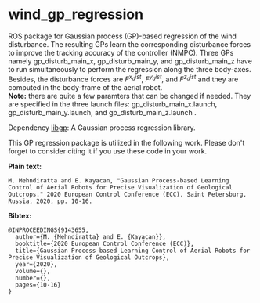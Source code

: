 # wind_gp_regression
ROS package for Gaussian process (GP)-based regression of the wind disturbance. The resulting GPs learn the corresponding disturbance forces to improve the tracking accuracy of the controller (NMPC). Three GPs namely gp_disturb_main_x, gp_disturb_main_y, and gp_disturb_main_z have to run simultaneously to perform the regression along the three body-axes. Besides, the disturbance forces are $F^{x_dist}$, $F^{y_dist}$, and $F^{z_dist}$ and they are computed in the body-frame of the aerial robot.\
**Note:** there are quite a few paramters that can be changed if needed. They are specified in the three launch files: gp_disturb_main_x.launch, gp_disturb_main_y.launch, and gp_disturb_main_z.launch .

Dependency
[libgp](https://github.com/mblum/libgp): A Gaussian process regression library.

This GP regression package is utilized in the following work. Please don't forget to consider citing it if you use these code in your work.

**Plain text:**
```
M. Mehndiratta and E. Kayacan, "Gaussian Process-based Learning Control of Aerial Robots for Precise Visualization of Geological Outcrops," 2020 European Control Conference (ECC), Saint Petersburg, Russia, 2020, pp. 10-16.
```
**Bibtex:**
```
@INPROCEEDINGS{9143655,
  author={M. {Mehndiratta} and E. {Kayacan}},
  booktitle={2020 European Control Conference (ECC)}, 
  title={Gaussian Process-based Learning Control of Aerial Robots for Precise Visualization of Geological Outcrops}, 
  year={2020},
  volume={},
  number={},
  pages={10-16}
}
```
